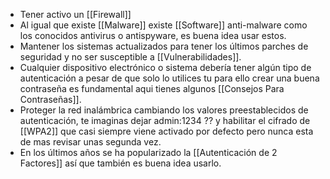 - Tener activo un [[Firewall]]
- Al igual que existe [[Malware]] existe [[Software]] anti-malware como los conocidos antivirus o antispyware, es buena idea usar estos.
- Mantener los sistemas actualizados para tener los últimos parches de seguridad y no ser susceptible a [[Vulnerabilidades]].
- Cualquier dispositivo electrónico o sistema debería tener algún tipo de autenticación a pesar de que solo lo utilices tu para ello crear una buena contraseña es fundamental aqui tienes algunos [[Consejos Para Contraseñas]].
- Proteger la red inalámbrica cambiando los valores preestablecidos de autenticación, te imaginas dejar admin:1234 ?? y habilitar el cifrado de [[WPA2]] que casi siempre viene activado por defecto pero nunca esta de mas revisar unas segunda vez.
- En los últimos años se ha popularizado la [[Autenticación de 2 Factores]] así que también es buena idea usarlo.